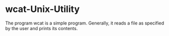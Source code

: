 # wcat-Unix-Utility
The program wcat is a simple program. Generally, it reads a file as specified by the user and prints its contents. 
